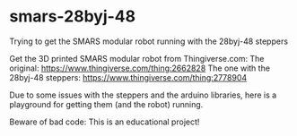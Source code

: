 # smars-28byj-48
Trying to get the SMARS modular robot running with the 28byj-48 steppers

Get the 3D printed SMARS modular robot from Thingiverse.com: 
The original: https://www.thingiverse.com/thing:2662828
The one with the 28byj-48 steppers: https://www.thingiverse.com/thing:2778904

Due to some issues with the steppers and the arduino libraries, here is a playground for getting them (and the robot) running. 

Beware of bad code: This is an educational project!
